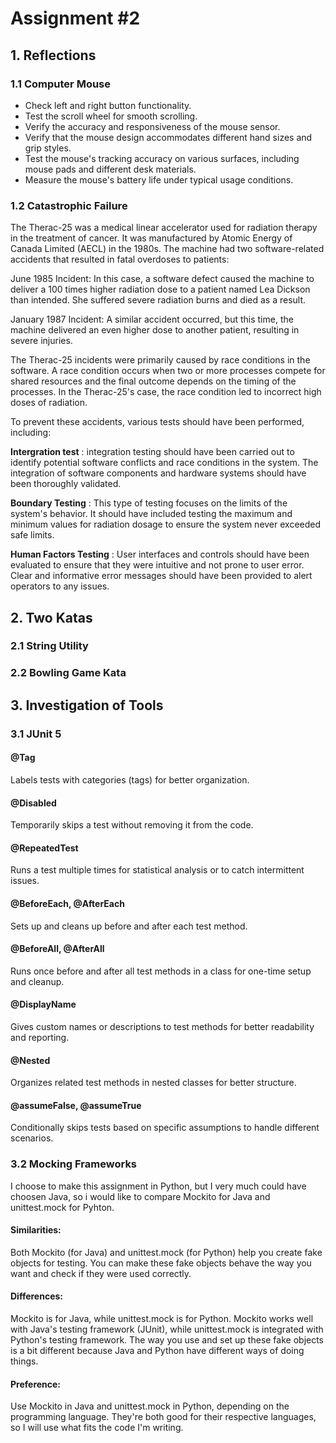 # Assignment #2

## 1. Reflections

  ### 1.1 Computer Mouse
  - Check left and right button functionality.
  - Test the scroll wheel for smooth scrolling.
  - Verify the accuracy and responsiveness of the mouse sensor.
  - Verify that the mouse design accommodates different hand sizes and grip styles.
  - Test the mouse's tracking accuracy on various surfaces, including mouse pads and different desk materials.
  - Measure the mouse's battery life under typical usage conditions.
      
  ### 1.2 Catastrophic Failure
  
  The Therac-25 was a medical linear accelerator used for radiation therapy in the treatment of cancer. It was manufactured by Atomic Energy of Canada Limited (AECL) in the 1980s. The machine had two software-related accidents that resulted in fatal overdoses to patients:

June 1985 Incident: In this case, a software defect caused the machine to deliver a 100 times higher radiation dose to a patient named Lea Dickson than intended. She suffered severe radiation burns and died as a result.

January 1987 Incident: A similar accident occurred, but this time, the machine delivered an even higher dose to another patient, resulting in severe injuries.

The Therac-25 incidents were primarily caused by race conditions in the software. A race condition occurs when two or more processes compete for shared resources and the final outcome depends on the timing of the processes. In the Therac-25's case, the race condition led to incorrect high doses of radiation.

To prevent these accidents, various tests should have been performed, including:

**Intergration test** : integration testing should have been carried out to identify potential software conflicts and race conditions in the system. The integration of software components and hardware systems should have been thoroughly validated.

**Boundary Testing** : This type of testing focuses on the limits of the system's behavior. It should have included testing the maximum and minimum values for radiation dosage to ensure the system never exceeded safe limits.

**Human Factors Testing** : User interfaces and controls should have been evaluated to ensure that they were intuitive and not prone to user error. Clear and informative error messages should have been provided to alert operators to any issues.
  

## 2. Two Katas

  ### 2.1 String Utility


  ### 2.2 Bowling Game Kata

 


## 3. Investigation of Tools

  ### 3.1 JUnit 5

  #### @Tag
  Labels tests with categories (tags) for better organization.
  #### @Disabled
  Temporarily skips a test without removing it from the code.
  #### @RepeatedTest
  Runs a test multiple times for statistical analysis or to catch intermittent issues.
  #### @BeforeEach, @AfterEach
  Sets up and cleans up before and after each test method.
  #### @BeforeAll, @AfterAll
  Runs once before and after all test methods in a class for one-time setup and cleanup.
  #### @DisplayName
  Gives custom names or descriptions to test methods for better readability and reporting.
  #### @Nested
  Organizes related test methods in nested classes for better structure.
  #### @assumeFalse, @assumeTrue
  Conditionally skips tests based on specific assumptions to handle different scenarios.

  ### 3.2 Mocking Frameworks

  I choose to make this assignment in Python, but I very much could have choosen Java, so i would like to compare Mockito for Java and unittest.mock for Pyhton.

  #### Similarities:
  Both Mockito (for Java) and unittest.mock (for Python) help you create fake objects for testing.
  You can make these fake objects behave the way you want and check if they were used correctly.
  
  #### Differences:
  Mockito is for Java, while unittest.mock is for Python.
  Mockito works well with Java's testing framework (JUnit), while unittest.mock is integrated with Python's testing framework.
  The way you use and set up these fake objects is a bit different because Java and Python have different ways of doing things.

  #### Preference:
  Use Mockito in Java and unittest.mock in Python, depending on the programming language.
  They're both good for their respective languages, so I will use what fits the code I'm writing. 
